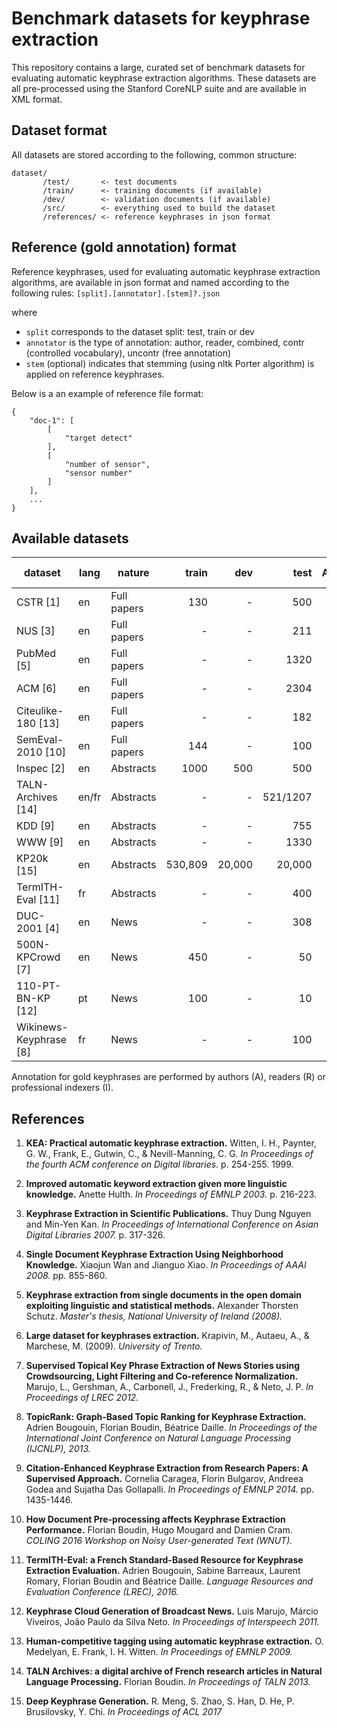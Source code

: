 # Benchmark datasets for keyphrase extraction

This repository contains a large, curated set of benchmark datasets for
evaluating automatic keyphrase extraction algorithms. These datasets are all
pre-processed using the Stanford CoreNLP suite and are available in XML format.

## Dataset format

All datasets are stored according to the following, common structure:

    dataset/
           /test/       <- test documents
           /train/      <- training documents (if available)
           /dev/        <- validation documents (if available)
           /src/        <- everything used to build the dataset
           /references/ <- reference keyphrases in json format

## Reference (gold annotation) format

Reference keyphrases, used for evaluating automatic keyphrase extraction
algorithms, are available in json format and named according to the following
rules: `[split].[annotator].[stem]?.json`

where

* `split` corresponds to the dataset split: test, train or dev
* `annotator` is the type of annotation: author, reader, combined, contr (controlled vocabulary), uncontr (free annotation)
* `stem` (optional) indicates that stemming (using nltk Porter algorithm) is applied on reference keyphrases.

Below is a an example of reference file format:

    {
        "doc-1": [
            [
                "target detect"
            ],
            [
                "number of sensor",
                "sensor number"
            ]
        ],
        ...
    }

## Available datasets

| dataset                | lang | nature       | train | dev | test | Annotation  | #kp (test) | #words (test) |
| ---------------------- | ---- | ------------ | ----: | --: | ---: | ----------: | ---------: | ------------: |
| CSTR [1]               | en   | Full papers  | 130   | -   | 500  | A           | 5.4        | 11501.4       |
| NUS [3]                | en   | Full papers  | -     | -   | 211  | A+R         | 11.0       | 8398.3        |
| PubMed [5]             | en   | Full papers  | -     | -   | 1320 | A           | 5.4        | 820.6         |
| ACM [6]                | en   | Full papers  | -     | -   | 2304 | A           | 5.3        | 9197.6        |
| Citeulike-180 [13]     | en   | Full papers  | -     | -   | 182  | R           | 5.4        | 8589.7        |
| SemEval-2010 [10]      | en   | Full papers  | 144   | -   | 100  | A+R         | 14.7       | 7961.2        |
| Inspec [2]             | en   | Abstracts    | 1000  | 500 | 500  | I (uncontr) | 9.8        | 134.6         |
| TALN-Archives [14]     | en/fr | Abstracts   | -     | -   | 521/1207 | A       | 4.0/4.1    | 123.1/141.0   |
| KDD [9]                | en   | Abstracts    | -     | -   | 755  | A           | 4.1        | 190.7         |
| WWW [9]                | en   | Abstracts    | -     | -   | 1330 | A           | 4.8        | 163.5         |
| KP20k [15]             | en   | Abstracts    | 530,809 | 20,000 | 20,000 | A    | 5.3        | 158.0         |
| TermITH-Eval [11]      | fr   | Abstracts    | -     | -   | 400  | I           | 11.8       | 164.7         |
| DUC-2001 [4]           | en   | News         | -     | -   | 308  | R           | 8.1        | 847.2         |
| 500N-KPCrowd [7]       | en   | News         | 450   | -   | 50   | R           | 46.2       | 465.3         |
| 110-PT-BN-KP [12]      | pt   | News         | 100   | -   | 10   | R           | 27.6       | 439.4         |
| Wikinews-Keyphrase [8] | fr   | News         | -     | -   | 100  | R           | 9.7        | 313.6         |


Annotation for gold keyphrases are performed by authors (A), readers (R) or
professional indexers (I).


## References

1. **KEA: Practical automatic keyphrase extraction.**
   Witten, I. H., Paynter, G. W., Frank, E., Gutwin, C., & Nevill-Manning, C. G.
   *In Proceedings of the fourth ACM conference on Digital libraries.*
   p. 254-255. 1999.

2. **Improved automatic keyword extraction given more linguistic knowledge.**
   Anette Hulth.
   *In Proceedings of EMNLP 2003.*
   p. 216-223.

3. **Keyphrase Extraction in Scientific Publications.**
   Thuy Dung Nguyen and Min-Yen Kan.
   *In Proceedings of International Conference on Asian Digital Libraries 2007.*
   p. 317-326.

4. **Single Document Keyphrase Extraction Using Neighborhood Knowledge.**
   Xiaojun Wan and Jianguo Xiao.
   *In Proceedings of AAAI 2008.*
   pp. 855-860.

5. **Keyphrase extraction from single documents in the open domain exploiting
   linguistic and statistical methods.**
   Alexander Thorsten Schutz. 
   *Master's thesis, National University of Ireland (2008).*

6. **Large dataset for keyphrases extraction.**
   Krapivin, M., Autaeu, A., & Marchese, M. (2009). 
   *University of Trento.*

7. **Supervised Topical Key Phrase Extraction of News Stories using
   Crowdsourcing, Light Filtering and Co-reference Normalization.**
   Marujo, L., Gershman, A., Carbonell, J., Frederking, R., & Neto, J. P.
   *In Proceedings of LREC 2012.*

8. **TopicRank: Graph-Based Topic Ranking for Keyphrase Extraction.**
   Adrien Bougouin, Florian Boudin, Béatrice Daille.
   *In Proceedings of the International Joint Conference on Natural Language
   Processing (IJCNLP), 2013.*

9. **Citation-Enhanced Keyphrase Extraction from Research Papers: A Supervised
   Approach.**
   Cornelia Caragea, Florin Bulgarov, Andreea Godea and Sujatha Das Gollapalli.
   *In Proceedings of EMNLP 2014.*
   pp. 1435-1446.

10. **How Document Pre-processing affects Keyphrase Extraction Performance.**
    Florian Boudin, Hugo Mougard and Damien Cram.
    *COLING 2016 Workshop on Noisy User-generated Text (WNUT).*

11. **TermITH-Eval: a French Standard-Based Resource for Keyphrase Extraction
    Evaluation.**
    Adrien Bougouin, Sabine Barreaux, Laurent Romary, Florian Boudin and​
    Béatrice Daille.
    *Language Resources and Evaluation Conference (LREC), 2016.*

12. **Keyphrase Cloud Generation of Broadcast News.**
    Luis Marujo, Márcio Viveiros, João Paulo da Silva Neto.
    *In Proceedings of Interspeech 2011.*

13. **Human-competitive tagging using automatic keyphrase extraction.**
    O. Medelyan, E. Frank, I. H. Witten.
    *In Proceedings of EMNLP 2009.*

14. **TALN Archives: a digital archive of French research articles in Natural
    Language Processing.**
    Florian Boudin.
    *In Proceedings of TALN 2013.*

15. **Deep Keyphrase Generation.**
    R. Meng, S. Zhao, S. Han, D. He, P. Brusilovsky, Y. Chi.
    *In Proceedings of ACL 2017*
